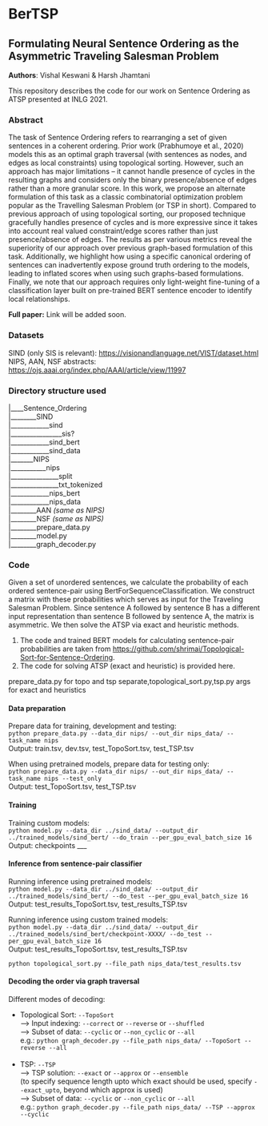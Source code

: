 # BerTSP
## Formulating Neural Sentence Ordering as the Asymmetric Traveling Salesman Problem
**Authors**: Vishal Keswani & Harsh Jhamtani

This repository describes the code for our work on Sentence Ordering as ATSP presented at INLG 2021. 

### Abstract 
The task of Sentence Ordering refers to rearranging a set of given sentences in a coherent ordering. Prior work (Prabhumoye et al., 2020) models this as an optimal graph traversal (with sentences as nodes, and edges as local constraints) using topological sorting. However, such an approach has major limitations – it cannot handle presence of cycles in the resulting graphs and considers only the binary presence/absence of edges rather than a more granular score. In this work, we propose an alternate formulation of this task as a classic combinatorial optimization problem popular as the Travelling Salesman Problem (or TSP in short). Compared to previous approach of using topological sorting, our proposed technique gracefully handles presence of cycles and is more expressive since it takes into account real valued constraint/edge scores rather than just presence/absence of edges. The results as per various metrics reveal the superiority of our approach over previous graph-based formulation of this task. Additionally, we highlight how using a specific canonical ordering of sentences can inadvertently expose ground truth ordering to the models, leading to inflated scores when using such graphs-based formulations. Finally, we note that our approach requires only light-weight fine-tuning of a classification layer built on pre-trained BERT sentence encoder to identify local relationships.

**Full paper:** Link will be added soon.

### Datasets
SIND (only SIS is relevant): https://visionandlanguage.net/VIST/dataset.html <br>
NIPS, AAN, NSF abstracts: https://ojs.aaai.org/index.php/AAAI/article/view/11997 
### Directory structure used
|____Sentence_Ordering  <br>
|________SIND  <br>
|____________sind  <br>
|________________sis?  <br>
|____________sind_bert  <br>
|____________sind_data  <br>
|_______NIPS  <br>
|___________nips  <br>
|_______________split  <br>
|_______________txt_tokenized  <br>
|____________nips_bert  <br>
|____________nips_data  <br>
|________AAN  *(same as NIPS)*<br>
|________NSF  *(same as NIPS)*<br>
|________prepare_data.py  <br> 
|________model.py  <br>
|________graph_decoder.py  <br>

### Code
Given a set of unordered sentences, we calculate the probability of each ordered sentence-pair using BertForSequenceClassification. We construct a matrix with these probabilities which serves as input for the Traveling Salesman Problem. Since sentence A followed by sentence B has a different input representation than sentence B followed by sentence A, the matrix is asymmetric. We then solve the ATSP via exact and heuristic methods. 

1. The code and trained BERT models for calculating sentence-pair probabilities are taken from https://github.com/shrimai/Topological-Sort-for-Sentence-Ordering.
2. The code for solving ATSP (exact and heuristic) is provided here. 


prepare_data.py for topo and tsp separate,topological_sort.py,tsp.py args for exact and heuristics
#### Data preparation
Prepare data for training, development and testing: <br>
`python prepare_data.py --data_dir nips/ --out_dir nips_data/ --task_name nips` <br>
Output: train.tsv, dev.tsv, test_TopoSort.tsv, test_TSP.tsv <br>

When using pretrained models, prepare data for testing only: <br>
`python prepare_data.py --data_dir nips/ --out_dir nips_data/ --task_name nips --test_only` <br>
Output: test_TopoSort.tsv, test_TSP.tsv <br>

#### Training
Training custom models: <br>
`python model.py --data_dir ../sind_data/ --output_dir ../trained_models/sind_bert/ --do_train --per_gpu_eval_batch_size 16` <br>
Output: checkpoints ___ <br>

#### Inference from sentence-pair classifier
Running inference using pretrained models: <br>
`python model.py --data_dir ../sind_data/ --output_dir ../trained_models/sind_bert/ --do_test --per_gpu_eval_batch_size 16` <br>
Output: test_results_TopoSort.tsv, test_results_TSP.tsv <br>

Running inference using custom trained models: <br>
`python model.py --data_dir ../sind_data/ --output_dir ../trained_models/sind_bert/checkpoint-XXXX/ --do_test --per_gpu_eval_batch_size 16` <br>
Output: test_results_TopoSort.tsv, test_results_TSP.tsv <br>

`python topological_sort.py --file_path nips_data/test_results.tsv` <br>
#### Decoding the order via graph traversal
Different modes of decoding:  <br>
- Topological Sort: `--TopoSort`  <br>
--> Input indexing: `--correct` or `--reverse` or `--shuffled`  <br>
--> Subset of data: `--cyclic` or `--non_cyclic` or `--all`  <br>
e.g.: `python graph_decoder.py --file_path nips_data/ --TopoSort --reverse --all`  <br><br>
- TSP: `--TSP`  <br>
--> TSP solution: `--exact` or `--approx` or `--ensemble` <br>
(to specify sequence length upto which exact should be used, specify `--exact_upto`, beyond which approx is used)  <br>
--> Subset of data: `--cyclic` or `--non_cyclic` or `--all`  <br>
e.g.: `python graph_decoder.py --file_path nips_data/ --TSP --approx --cyclic` <br>


